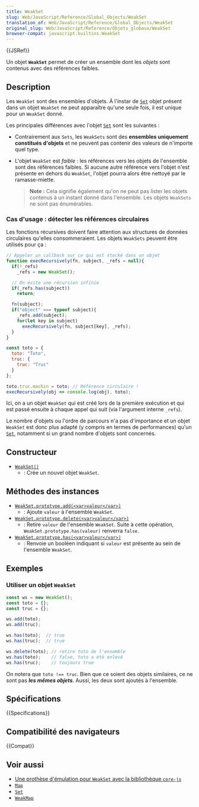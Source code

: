 ```yaml
---
title: WeakSet
slug: Web/JavaScript/Reference/Global_Objects/WeakSet
translation_of: Web/JavaScript/Reference/Global_Objects/WeakSet
original_slug: Web/JavaScript/Reference/Objets_globaux/WeakSet
browser-compat: javascript.builtins.WeakSet
---
```

{{JSRef}}

Un objet **`WeakSet`** permet de créer un ensemble dont les _objets_ sont contenus avec des références faibles.

## Description

Les `WeakSet` sont des ensembles d'objets. À l'instar de [`Set`](/fr/docs/Web/JavaScript/Reference/Global_Objects/Set) objet présent dans un objet `WeakSet` ne peut apparaître qu'une seule fois, il est unique pour un `WeakSet` donné.

Les principales différences avec l'objet [`Set`](/fr/docs/Web/JavaScript/Reference/Global_Objects/Set) sont les suivantes&nbsp;:

- Contrairement aux `Sets`, les `WeakSets` sont des **ensembles uniquement constitués d'objets** et ne peuvent pas contenir des valeurs de n'importe quel type.
- L'objet `WeakSet` est _faible_&nbsp;: les références vers les objets de l'ensemble sont des références faibles. Si aucune autre référence vers l'objet n'est présente en dehors du `WeakSet`, l'objet pourra alors être nettoyé par le ramasse-miette.

  > **Note :** Cela signifie également qu'on ne peut pas lister les objets contenus à un instant donné dans l'ensemble. Les objets `WeakSets` ne sont pas énumérables.

### Cas d'usage&nbsp;: détecter les références circulaires

Les fonctions récursives doivent faire attention aux structures de données circulaires qu'elles consommeraient. Les objets `WeakSets` peuvent être utilisés pour ça&nbsp;:

```js
// Appeler un callback sur ce qui est stocké dans un objet
function execRecursively(fn, subject, _refs = null){
  if(!_refs)
    _refs = new WeakSet();

  // On évite une récursion infinie
  if(_refs.has(subject))
    return;

  fn(subject);
  if("object" === typeof subject){
    _refs.add(subject);
    for(let key in subject)
      execRecursively(fn, subject[key], _refs);
  }
}

const toto = {
  toto: "Toto",
  truc: {
    truc: "Truc"
  }
};

toto.truc.machin = toto; // Référence circulaire !
execRecursively(obj => console.log(obj), toto);
```

Ici, on a un objet `WeakSet` qui est créé lors de la première exécution et qui est passé ensuite à chaque appel qui suit (via l'argument interne `_refs`).

Le nombre d'objets ou l'ordre de parcours n'a pas d'importance et un objet `WeakSet` est donc plus adapté (y compris en termes de performances) qu'un [`Set`](/fr/docs/Web/JavaScript/Reference/Global_Objects/Set), notamment si un grand nombre d'objets sont concernés.

## Constructeur

- [`WeakSet()`](/fr/docs/Web/JavaScript/Reference/Global_Objects/WeakSet/WeakSet)
  - : Crée un nouvel objet `WeakSet`.

## Méthodes des instances

- [`WeakSet.prototype.add(<var>valeur</var>)`](/fr/docs/Web/JavaScript/Reference/Global_Objects/WeakSet/add)
  - : Ajoute `valeur` à l'ensemble `WeakSet`.
- [`WeakSet.prototype.delete(<var>valeur</var>)`](/fr/docs/Web/JavaScript/Reference/Global_Objects/WeakSet/delete)
  - : Retire `valeur` de l'ensemble `WeakSet`. Suite à cette opération, `WeakSet.prototype.has(valeur)` renverra `false`.
- [`WeakSet.prototype.has(<var>valeur</var>)`](/fr/docs/Web/JavaScript/Reference/Global_Objects/WeakSet/has)
  - : Renvoie un booléen indiquant si `valeur` est présente au sein de l'ensemble `WeakSet`.

## Exemples

### Utiliser un objet `WeakSet`

```js
const ws = new WeakSet();
const toto = {};
const truc = {};

ws.add(toto);
ws.add(truc);

ws.has(toto);  // true
ws.has(truc);  // true

ws.delete(toto); // retire toto de l'ensemble
ws.has(toto);    // false, toto a été enlevé
ws.has(truc);    // toujours true
```

On notera que `toto !== truc`. Bien que ce soient des objets similaires, ce ne sont pas _**les mêmes objets**_. Aussi, les deux sont ajoutés à l'ensemble.

## Spécifications

{{Specifications}}

## Compatibilité des navigateurs

{{Compat}}

## Voir aussi

- [Une prothèse d'émulation pour `WeakSet` avec la bibliothèque `core-js`](https://github.com/zloirock/core-js#weakset)
- [`Map`](/fr/docs/Web/JavaScript/Reference/Global_Objects/Map)
- [`Set`](/fr/docs/Web/JavaScript/Reference/Global_Objects/Set)
- [`WeakMap`](/fr/docs/Web/JavaScript/Reference/Global_Objects/WeakMap)
